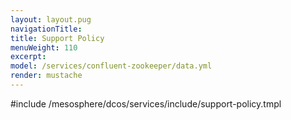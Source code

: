 ```yaml
---
layout: layout.pug
navigationTitle:
title: Support Policy
menuWeight: 110
excerpt:
model: /services/confluent-zookeeper/data.yml
render: mustache
---
```


#include /mesosphere/dcos/services/include/support-policy.tmpl
